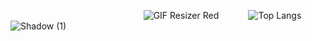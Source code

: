 ‎ ‎ ‎ ‎ ‎ ‎ ‎ ‎ ‎ ‎ ‎ ‎ ‎ ‎ ‎ ‎ ‎ ‎ ‎ ‎ ‎ ‎ ‎ ‎ ‎ ‎ ‎ ‎ ‎ ‎ ‎ ‎ ‎ ‎ ‎ ‎ ‎ ‎ ‎ ‎ ‎ ‎ ‎ ‎ ‎ ‎ ‎ ‎ ‎ ‎ ‎ ‎ ‎  ‎ ![GIF Resizer Red](https://github.com/ozyirl/ozyirl/assets/133862552/5518c9f6-076e-4558-bfc0-fdb822a2d5fb)   ‎ ‎ ‎    ‎ ‎ ‎ ‎ ‎ ‎ ‎ ‎ ![Top Langs](https://github-readme-stats.vercel.app/api/top-langs/?username=ozyirl&hide_progress=true&theme=swift) ![Shadow (1)](https://github.com/ozyirl/ozyirl/assets/133862552/4a6a3bd6-b05f-40b1-b9e6-3b8442fd7586)








